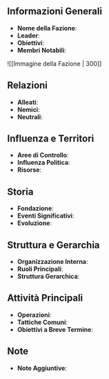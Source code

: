 ## Informazioni Generali
- **Nome della Fazione**: 
- **Leader**: 
- **Obiettivi**: 
- **Membri Notabili**: 

![[Immagine della Fazione | 300]]

## Relazioni
- **Alleati**: 
- **Nemici**: 
- **Neutrali**: 

## Influenza e Territori
- **Aree di Controllo**: 
- **Influenza Politica**: 
- **Risorse**: 

## Storia
- **Fondazione**: 
- **Eventi Significativi**: 
- **Evoluzione**: 

## Struttura e Gerarchia
- **Organizzazione Interna**: 
- **Ruoli Principali**: 
- **Struttura Gerarchica**: 

## Attività Principali
- **Operazioni**: 
- **Tattiche Comuni**: 
- **Obiettivi a Breve Termine**: 

## Note
- **Note Aggiuntive**: 
